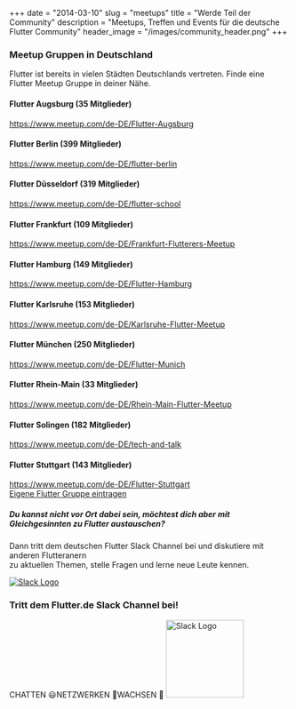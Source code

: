 +++
date = "2014-03-10"
slug = "meetups"
title = "Werde Teil der Community"
description = "Meetups, Treffen und Events für die deutsche Flutter Community"
header_image = "/images/community_header.png"
+++



### Meetup Gruppen in Deutschland
Flutter ist bereits in vielen Städten Deutschlands vertreten. Finde eine Flutter Meetup Gruppe in deiner Nähe.

<div class="row mt-5">
    <!-- Augsburg -->
    <div class="col-12 col-md-6">
        <div class="card bg-light mb-4">
            <div class="card-body">
                <h4 class="card-title mt-0">Flutter Augsburg (35 Mitglieder)</h4>
                <a href="https://www.meetup.com/de-DE/Flutter-Augsburg" target="_blank" rel="noopener" class="card-link">https://www.meetup.com/de-DE/Flutter-Augsburg</a>
            </div>
        </div>
    </div>
        <!-- Berlin -->
    <div class="col-12 col-md-6">
        <div class="card bg-light mb-4">
            <div class="card-body">
                <h4 class="card-title mt-0">Flutter Berlin (399 Mitglieder)</h4>
                <a href="https://www.meetup.com/de-DE/flutter-berlin" target="_blank" rel="noopener" class="card-link">https://www.meetup.com/de-DE/flutter-berlin</a>
            </div>
        </div>
    </div>
    <!-- Düsseldorf -->
    <div class="col-12 col-md-6">
        <div class="card bg-light mb-4">
            <div class="card-body">
                <h4 class="card-title mt-0">Flutter Düsseldorf (319 Mitglieder)</h4>
                <a href="https://www.meetup.com/de-DE/flutter-school" target="_blank" rel="noopener" class="card-link">https://www.meetup.com/de-DE/flutter-school</a>
            </div>
        </div>
    </div>
    <!-- Frankfurt -->
    <div class="col-12 col-md-6">
        <div class="card bg-light mb-4">
            <div class="card-body">
                <h4 class="card-title mt-0">Flutter Frankfurt (109 Mitglieder)</h4>
                <a href="https://www.meetup.com/de-DE/Frankfurt-Flutterers-Meetup" target="_blank" rel="noopener" class="card-link">https://www.meetup.com/de-DE/Frankfurt-Flutterers-Meetup</a>
            </div>
        </div>
    </div>
 <!-- Hamburg -->
    <div class="col-12 col-md-6">
        <div class="card bg-light mb-4">
            <div class="card-body">
                <h4 class="card-title mt-0">Flutter Hamburg (149 Mitglieder)</h4>
                <a href="https://www.meetup.com/de-DE/Flutter-Hamburg" target="_blank" rel="noopener" class="card-link">https://www.meetup.com/de-DE/Flutter-Hamburg</a>
            </div>
        </div>
    </div>
<!-- Karlsruhe -->
    <div class="col-12 col-md-6">
        <div class="card bg-light mb-4">
            <div class="card-body">
                <h4 class="card-title mt-0">Flutter Karlsruhe (153 Mitglieder)</h4>
                <a href="https://www.meetup.com/de-DE/Karlsruhe-Flutter-Meetup" target="_blank" rel="noopener" class="card-link">https://www.meetup.com/de-DE/Karlsruhe-Flutter-Meetup</a>
            </div>
        </div>
    </div>
<!-- München -->
    <div class="col-12 col-md-6">
        <div class="card bg-light mb-4">
            <div class="card-body">
                <h4 class="card-title mt-0">Flutter München (250 Mitglieder)</h4>
                <a href="https://www.meetup.com/de-DE/Flutter-Munich" target="_blank" rel="noopener" class="card-link">https://www.meetup.com/de-DE/Flutter-Munich</a>
            </div>
        </div>
    </div>
    <!-- Rhein-Main -->
    <div class="col-12 col-md-6">
        <div class="card bg-light mb-4">
            <div class="card-body">
                <h4 class="card-title mt-0">Flutter Rhein-Main (33 Mitglieder)</h4>
                <a href="https://www.meetup.com/de-DE/Rhein-Main-Flutter-Meetup/" target="_blank" rel="noopener" class="card-link">https://www.meetup.com/de-DE/Rhein-Main-Flutter-Meetup</a>
            </div>
        </div>
    </div>
        <!-- Solingen -->
    <div class="col-12 col-md-6">
        <div class="card bg-light mb-4">
            <div class="card-body">
                <h4 class="card-title mt-0">Flutter Solingen (182 Mitglieder)</h4>
                <a href="https://www.meetup.com/de-DE/tech-and-talk/" target="_blank" rel="noopener" class="card-link">https://www.meetup.com/de-DE/tech-and-talk</a>
            </div>
        </div>
    </div>
<!-- Stuttagrt -->
    <div class="col-12 col-md-6">
        <div class="card bg-light mb-4">
            <div class="card-body">
                <h4 class="card-title mt-0">Flutter Stuttgart (143 Mitglieder)</h4>
                <a href="https://www.meetup.com/de-DE/Flutter-Stuttgart" target="_blank" rel="noopener" class="card-link">https://www.meetup.com/de-DE/Flutter-Stuttgart</a>
            </div>
        </div>
    </div>
    </div>
    <div class="text-center pt-4">
        <a href="https://forms.gle/FrFC81nwYmW7iscf7" target="_blank" rel="noopener" class="btn btn-primary">Eigene
          Flutter Gruppe eintragen</a>
      </div>
 <div class="container">
    <div class="row pt-5 pb-5">
      <div class="col-12 text-center">
      <h5 class="mb-2">Du kannst nicht vor Ort dabei sein, möchtest dich aber mit Gleichgesinnten zu Flutter austauschen?</h5>
      <p class="d-block mb-3">Dann tritt dem deutschen Flutter Slack Channel bei und diskutiere mit anderen Flutteranern<br/> zu aktuellen Themen, stelle Fragen und lerne neue Leute kennen.</p>
      <div class="join-slack p-0">
        <a href="https://join.slack.com/t/flutter-de/shared_invite/enQtNjYyODAzNDQ5MjUxLWNlOGUwNTUwMDA1ZTc2YmFlODhmMGZmMmVhOGJmYWIyYjBhYjY4Yjc5MDQ0MGJiY2ZjYTdhMzdhMDhlMTA4YjI"
        target="_blank" rel="noopener" class="btn btn-link d-block">
          <img src="/images/slack-mark.png" alt="Slack Logo">
        </a>
        </div>
        <h3 class="mt-0" >Tritt dem Flutter.de Slack Channel bei!</h3>
        <span class="join-slack-word">CHATTEN 😃</span><span class="join-slack-word">NETZWERKEN 👋</span><span
        class="join-slack-word">WACHSEN 🚀</span>
      <a href="https://join.slack.com/t/flutter-de/shared_invite/enQtNjYyODAzNDQ5MjUxLWNlOGUwNTUwMDA1ZTc2YmFlODhmMGZmMmVhOGJmYWIyYjBhYjY4Yjc5MDQ0MGJiY2ZjYTdhMzdhMDhlMTA4YjI"
        target="_blank" rel="noopener" class="btn btn-link d-block pt-4">
        <img src="/images/btn-add-to-slack.png" alt="Slack Logo" style="width:140px;">
      </a>
    </div>
    </div>
</div>
